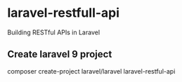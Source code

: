 # laravel-restfull-api
Building RESTful APIs in Laravel

## Create laravel 9 project
composer create-project laravel/laravel laravel-restful-api